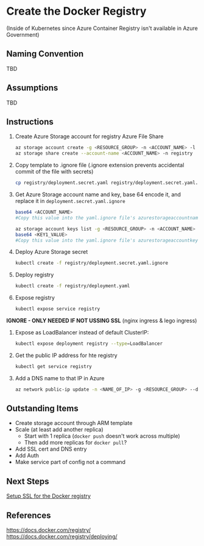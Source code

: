 # Create the Docker Registry
(Inside of Kubernetes since Azure Container Registry isn't available in Azure Government)

## Naming Convention
TBD

## Assumptions
TBD

## Instructions
1. Create Azure Storage account for registry Azure File Share
    ```bash
    az storage account create -g <RESOURCE_GROUP> -n <ACCOUNT_NAME> -l <LOCATION>
    az storage share create --account-name <ACCOUNT_NAME> -n registry
    ```
1. Copy template to .ignore file (.ignore extension prevents accidental commit of the file with secrets)
    ```bash
    cp registry/deployment.secret.yaml registry/deployment.secret.yaml.ignore
    ```
1. Get Azure Storage account name and key, base 64 encode it, and replace it in `deployment.secret.yaml.ignore`
    ```bash
    base64 <ACCOUNT_NAME>
    #Copy this value into the yaml.ignore file's azurestorageaccountname

    az storage account keys list -g <RESOURCE_GROUP> -n <ACCOUNT_NAME>
    base64 <KEY1_VALUE>
    #Copy this value into the yaml.ignore file's azurestorageaccountkey
    ```
1. Deploy Azure Storage secret
    ```bash
    kubectl create -f registry/deployment.secret.yaml.ignore
    ```
1. Deploy registry
    ```bash
    kubectl create -f registry/deployment.yaml
    ```
1. Expose registry
    ```bash
    kubectl expose service registry
    ```

**IGNORE - ONLY NEEDED IF NOT USSING SSL** (nginx ingress & lego ingress)
1. Expose as LoadBalancer instead of default ClusterIP:
    ```bash
    kubectl expose deployment registry --type=LoadBalancer
    ```
1. Get the public IP address for hte registry
    ```bash
    kubectl get service registry
    ```
1. Add a DNS name to that IP in Azure
    ```bash
    az network public-ip update -n <NAME_OF_IP> -g <RESOURCE_GROUP> --dns-name <NAMING_PREFIX>-registry
    ```

## Outstanding Items
* Create storage account through ARM template
* Scale (at least add another replica)
  * Start with 1 replica (`docker push` doesn't work across multiple)
  * Then add more replicas for `docker pull`?
* Add SSL cert and DNS entry
* Add Auth
* Make service part of config not a command

## Next Steps
[Setup SSL for the Docker registry](../k8-ssl/)

## References
https://docs.docker.com/registry/
https://docs.docker.com/registry/deploying/